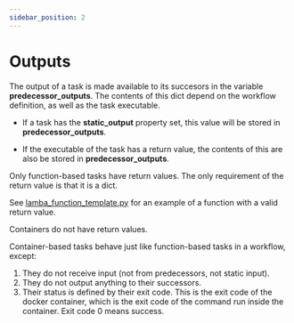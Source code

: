 ```yaml
---
sidebar_position: 2
---
```


# Outputs

The output of a task is made available to its succesors in the variable **predecessor_outputs**. The contents of this dict depend on the workflow definition, as well as the task executable.

* If a task has the **static_output** property set, this value will be stored in **predecessor_outputs**.

* If the executable of the task has a return value, the contents of this are also be stored in **predecessor_outputs**.


Only function-based tasks have return values. The only requirement of the return value is that it is a dict.

See
[lamba_function_template.py](./assets/lambda_function_template.py)
for an example of a function with a valid return value.

Containers do not have return values.



Container-based tasks behave just like function-based tasks in a workflow, except:

1. They do not receive input (not from predecessors, not static input).
2. They do not output anything to their successors.
3. Their status is defined by their exit code. This is the exit code of the docker container,
   which is the exit code of the command run inside the container. Exit code 0 means success.